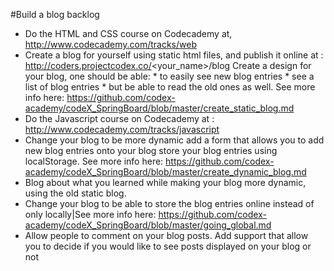 #Build a blog backlog

* Do the HTML and CSS course on Codecademy at, http://www.codecademy.com/tracks/web
* Create a blog for yourself using static html files, and publish it online at : http://coders.projectcodex.co/<your_name>/blog Create a design for your blog, one should be able:
		* to easily see new blog entries
		* see a list of blog entries
		* but be able to read the old ones as well. See more info here: https://github.com/codex-academy/codeX_SpringBoard/blob/master/create_static_blog.md
* Do the Javascript course on Codecademy at : http://www.codecademy.com/tracks/javascript
* Change your blog to be more dynamic add a form that allows you to add new blog entries onto your blog store your blog entries using localStorage. See more info here: https://github.com/codex-academy/codeX_SpringBoard/blob/master/create_dynamic_blog.md
* Blog about what you learned while making your blog more dynamic, using the old static blog.
* Change your blog to be able to store the blog entries online instead of only locally|See more info here: https://github.com/codex-academy/codeX_SpringBoard/blob/master/going_global.md
* Allow people to comment on your blog posts. Add support that allow you to decide if you would like to see posts displayed on your blog or not
